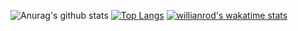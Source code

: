 ![Anurag's github stats](https://github-readme-stats.vercel.app/api?username=GoatHead&count_private=true&show_icons=true&theme=material-palenight)
[![Top Langs](https://github-readme-stats.vercel.app/api/top-langs/?username=GoatHead&langs_count=10&hide=css,html&theme=material-palenight)](https://github.com/anuraghazra/github-readme-stats)
[![willianrod's wakatime stats](https://github-readme-stats.vercel.app/api/wakatime?username=GoatHead&theme=material-palenight)](https://github.com/anuraghazra/github-readme-stats)
